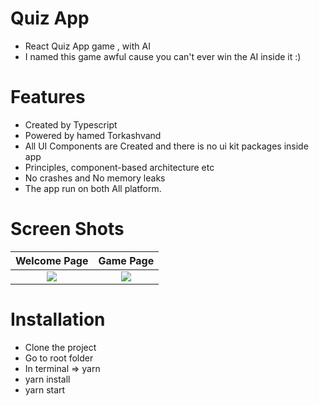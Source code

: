 # Quiz App 
- React  Quiz App game , with AI
- I named this game awful cause you can't ever win the AI inside it :)

# Features
- Created by Typescript
- Powered by hamed Torkashvand
- All UI Components are Created and there is no ui kit packages inside app
- Principles, component-based architecture etc
- No crashes and No memory leaks
- The app run on both All platform.
# Screen Shots
Welcome Page           |  Game Page
:-------------------------:|:-------------------------:
![](https://user-images.githubusercontent.com/30626411/145814019-46a30d21-38c6-41a4-8270-63c86ad536af.png)  |  ![](https://user-images.githubusercontent.com/30626411/145814039-4aa687fc-e15f-4193-a9bc-ae7042040251.png)
# Installation
- Clone the project
- Go to root folder
- In terminal => yarn
- yarn install
- yarn start